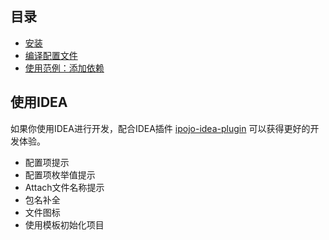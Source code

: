 ## 目录

* [安装](install.md)
* [编译配置文件](configuration.md)
* [使用范例：添加依赖](add-dependencies.md)

## 使用IDEA

如果你使用IDEA进行开发，配合IDEA插件 [ipojo-idea-plugin](https://github.com/guyi-maple/ipojo-idea-plugin) 可以获得更好的开发体验。

* 配置项提示
* 配置项枚举值提示
* Attach文件名称提示
* 包名补全
* 文件图标
* 使用模板初始化项目
